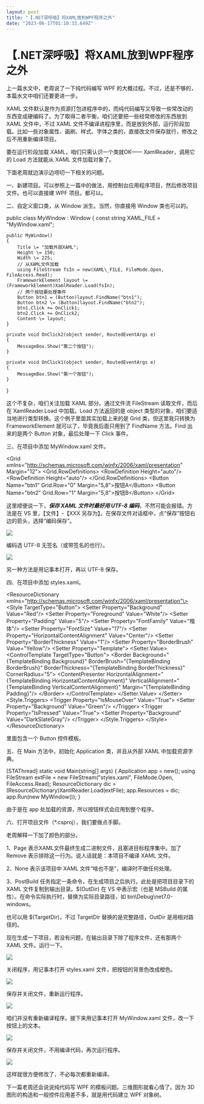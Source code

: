 ```yaml
---
layout: post
title: "【.NET深呼吸】将XAML放到WPF程序之外"
date: "2023-06-17T01:10:33.649Z"
---
```

【.NET深呼吸】将XAML放到WPF程序之外
=======================

上一篇水文中，老周说了一下纯代码编写 WPF 的大概过程。不过，还是不够的，本篇水文中咱们还要更进一步。

XAML 文件默认是作为资源打包进程序中的，而纯代码编写又导致一些常改动的东西变成硬编码了。为了取得二者平衡，咱们还要把一些经常修改的东西放到 XAML 文件中，不过 XAML 文件不编译进程序里，而是放到外部，运行阶段加载。比如一些对象属性、画刷、样式、字体之类的，直接改文件保存就行，修改之后不用重新编译项目。

要在运行阶段加载 XAML，咱们只需认识一个类就OK—— XamlReader，调用它的 Load 方法就能从 XAML 文件加载对象了。

下面老周就边演示边唠叨一下相关的问题。

一、新建项目。可以参照上一篇中的做法，用控制台应用程序项目，然后修改项目文件。也可以直接建 WPF 项目。都可以。

二、自定义窗口类，从 Window 派生。当然，你直接用 Window 类也可以的。

public class MyWindow : Window
{
    const string XAML\_FILE = "MyWindow.xaml";

    public MyWindow()
    {
        Title \= "加载外部XAML";
        Height \= 150;
        Width \= 225;
        // 从XAML文件加载
        using FileStream fsIn = new(XAML\_FILE, FileMode.Open, FileAccess.Read);
        FrameworkElement layout \= (FrameworkElement)XamlReader.Load(fsIn);
        // 两个按钮要处理事件
        Button btn1 = (Button)layout.FindName("btn1");
        Button btn2 \= (Button)layout.FindName("btn2");
        btn1.Click += OnClick1;
        btn2.Click += OnClick2;
        Content \= layout;
    }

    private void OnClick2(object sender, RoutedEventArgs e)
    {
        MessageBox.Show("第二个按钮");
    }

    private void OnClick1(object sender, RoutedEventArgs e)
    {
        MessageBox.Show("第一个按钮");
    }
}

这个不复杂，咱们关注加载 XAML 部分。通过文件流 FileStream 读取文件，而后在 XamlReader.Load 中加载。Load 方法返回的是 object 类型的对象，咱们要适当地进行类型转换。这个例子里面其实加载上来的是 Grid 类，但这里我只转换为 FrameworkElement 就可以了，毕竟我后面只用到了 FindName 方法。Find 出来的是两个 Button 对象，最后处理一下 Click 事件。

三、在项目中添加 MyWindow.xaml 文件。

<Grid xmlns\="http://schemas.microsoft.com/winfx/2006/xaml/presentation"
      Margin\="12"\>
    <Grid.RowDefinitions\>
        <RowDefinition Height\="auto"/>
        <RowDefinition Height\="auto"/>
    </Grid.RowDefinitions\>
    <Button Name\="btn1" Grid.Row\="0" Margin\="5,8"\>按钮A</Button\>
    <Button Name\="btn2" Grid.Row\="1" Margin\="5,8"\>按钮B</Button\>
</Grid\>

这里顺便说一下，_**保存 XAML 文件时最好用 UTF-8 编码**_，不然可能会报错。方法是在 VS 里，【文件】-【XXX 另存为】。在保存文件对话框中，点“保存”按钮右边的箭头，选择“编码保存”。

![](https://img2023.cnblogs.com/blog/367389/202306/367389-20230616171050323-1803555145.png)

编码选 UTF-8 无签名（或带签名的也行）。

![](https://img2023.cnblogs.com/blog/367389/202306/367389-20230616171148453-1583723520.png)

另一种方法是用记事本打开，再以 UTF-8 保存。

四、在项目中添加 styles.xaml。

<ResourceDictionary xmlns\="http://schemas.microsoft.com/winfx/2006/xaml/presentation"\>
    <Style TargetType\="Button"\>
        <Setter Property\="Background" Value\="Red"/>
        <Setter Property\="Foreground" Value\="White"/>
        <Setter Property\="Padding" Value\="5"/>
        <Setter Property\="FontFamily" Value\="楷体"/>
        <Setter Property\="FontSize" Value\="17"/>
        <Setter Property\="HorizontalContentAlignment" Value\="Center"/>
        <Setter Property\="BorderThickness" Value\="1"/>
        <Setter Property\="BorderBrush" Value\="Yellow"/>
        <Setter Property\="Template"\>
            <Setter.Value\>
                <ControlTemplate TargetType\="Button"\>
                    <Border Background\="{TemplateBinding Background}"
                            BorderBrush\="{TemplateBinding BorderBrush}"
                            BorderThickness\="{TemplateBinding BorderThickness}"
                            CornerRadius\="5"\>
                        <ContentPresenter HorizontalAlignment\="{TemplateBinding HorizontalContentAlignment}"
                                          VerticalAlignment\="{TemplateBinding VerticalContentAlignment}"
                                          Margin\="{TemplateBinding Padding}"/>
                    </Border\>
                </ControlTemplate\>
            </Setter.Value\>
        </Setter\>
        <Style.Triggers\>
            <Trigger Property\="IsMouseOver" Value\="True"\>
                <Setter Property\="Background" Value\="Green"/>
            </Trigger\>
            <Trigger Property\="IsPressed" Value\="True"\>
                <Setter Property\="Background" Value\="DarkSlateGray"/>
            </Trigger\>
        </Style.Triggers\>
    </Style\>
</ResourceDictionary\>

里面包含一个 Button 控件模板。

五、在 Main 方法中，初始化 Application 类，并且从外部 XAML 中加载资源字典。

\[STAThread\]
static void Main(string\[\] args)
{
    Application app \= new();
    using FileStream extFile = new FileStream("styles.xaml", FileMode.Open, FileAccess.Read);
    ResourceDictionary dic \= (ResourceDictionary)XamlReader.Load(extFile);
    app.Resources \= dic;
    app.Run(new MyWindow());
}

由于是在 app 处加载的资源，所以按钮样式会应用到整个程序。

六、打开项目文件（\*.csproj），我们要做点手脚。

<ItemGroup>
    <Page Remove="\*.xaml"/>
    <None Include="\*.xaml"/>
</ItemGroup>
<Target Name="PostBuild" AfterTargets="PostBuildEvent">
    <Exec Command="copy /y \*.xaml $(OutDir)" />
</Target>

老周解释一下加了颜色的部分。

1、Page 表示XAML文件最终生成二进制文件，且塞进目标程序集中。加了 Remove 表示排除这一行为。说人话就是：本项目不编译 XAML 文件。

2、None 表示该项目中 XAML 文件“啥也不是”，编译时不做任何处理。

3、PostBuild 任务指定一条命令，在生成项目之后执行。此处是把项目目录下的 XAML 文件复制到输出目录。$(OutDir) 在 VS 中表示宏（也是 MSBuild 的属性）。在命令实际执行时，替换为实际目录路径，如 bin\\Debug\\net7.0-windows。

也可以用 $(TargetDir)，不过 TargetDir 替换的是完整路径，OutDir 是用相对路径的。

现在生成一下项目，若没有问题，在输出目录下除了程序文件，还有那两个 XAML 文件。运行一下。

![](https://img2023.cnblogs.com/blog/367389/202306/367389-20230616165403095-872943437.png)

关闭程序，用记事本打开 styles.xaml 文件，把按钮的背景色改成橙色。

![](https://img2023.cnblogs.com/blog/367389/202306/367389-20230616165556705-1685791836.png)

保存并关闭文件，重新运行程序。

![](https://img2023.cnblogs.com/blog/367389/202306/367389-20230616165701167-577706676.png)

咱们并没有重新编译程序。接下来用记事本打开 MyWindow.xaml 文件，改一下按钮上的文本。

![](https://img2023.cnblogs.com/blog/367389/202306/367389-20230616165912270-997309124.png)

保存并关闭文件，不用编译代码，再次运行程序。

![](https://img2023.cnblogs.com/blog/367389/202306/367389-20230616170031897-1616850845.png)

这样就很方便修改了，不必每次都重新编译。 

下一篇老周还会说说纯代码写 WPF 的模板问题。三维图形就看心情了。因为 3D 图形的构造和一般控件应用差不多，就是用代码建立 WPF 对象树。